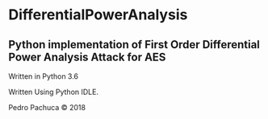# DifferentialPowerAnalysis
## Python implementation of First Order Differential Power Analysis Attack for AES 

Written in Python 3.6

Written Using Python IDLE.

Pedro Pachuca &copy; 2018
